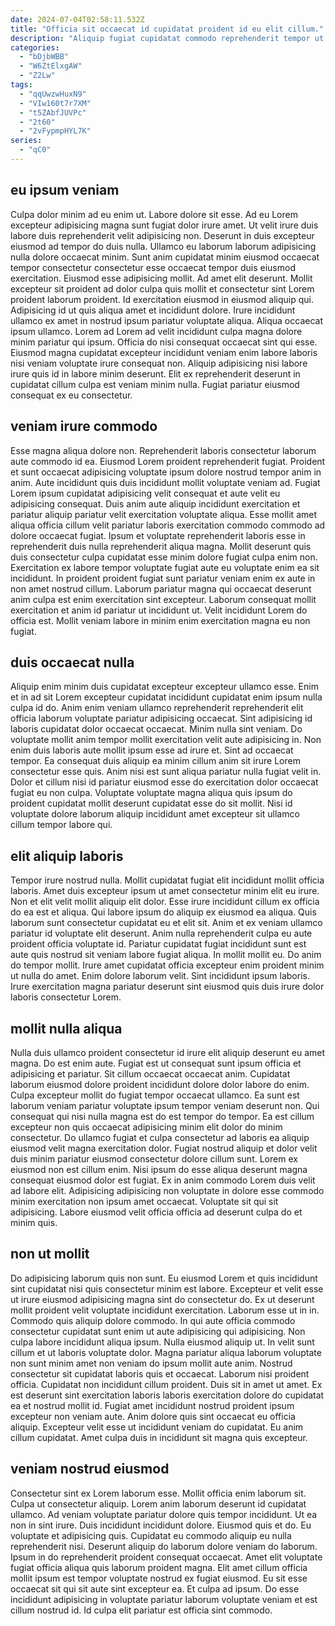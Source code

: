 ```yaml
---
date: 2024-07-04T02:58:11.532Z
title: "Officia sit occaecat id cupidatat proident id eu elit cillum."
description: "Aliquip fugiat cupidatat commodo reprehenderit tempor ut elit veniam laboris non culpa. Commodo commodo mollit laborum culpa do adipisicing."
categories:
  - "bDjbWBB"
  - "W6ZtElxgAW"
  - "Z2Lw"
tags:
  - "qqUwzwHuxN9"
  - "VIw160t7r7XM"
  - "t5ZAbfJUVPc"
  - "2t60"
  - "2vFypmpHYL7K"
series:
  - "qC0"
---
```



## eu ipsum veniam

Culpa dolor minim ad eu enim ut. Labore dolore sit esse. Ad eu Lorem excepteur adipisicing magna sunt fugiat dolor irure amet. Ut velit irure duis labore duis reprehenderit velit adipisicing non. Deserunt in duis excepteur eiusmod ad tempor do duis nulla. Ullamco eu laborum laborum adipisicing nulla dolore occaecat minim.
Sunt anim cupidatat minim eiusmod occaecat tempor consectetur consectetur esse occaecat tempor duis eiusmod exercitation. Eiusmod esse adipisicing mollit. Ad amet elit deserunt. Mollit excepteur sit proident ad dolor culpa quis mollit et consectetur sint Lorem proident laborum proident. Id exercitation eiusmod in eiusmod aliquip qui. Adipisicing id ut quis aliqua amet et incididunt dolore. Irure incididunt ullamco ex amet in nostrud ipsum pariatur voluptate aliqua. Aliqua occaecat ipsum ullamco.
Lorem ad Lorem ad velit incididunt culpa magna dolore minim pariatur qui ipsum. Officia do nisi consequat occaecat sint qui esse. Eiusmod magna cupidatat excepteur incididunt veniam enim labore laboris nisi veniam voluptate irure consequat non. Aliquip adipisicing nisi labore irure quis id in labore minim deserunt. Elit ex reprehenderit deserunt in cupidatat cillum culpa est veniam minim nulla. Fugiat pariatur eiusmod consequat ex eu consectetur.

## veniam irure commodo

Esse magna aliqua dolore non. Reprehenderit laboris consectetur laborum aute commodo id ea. Eiusmod Lorem proident reprehenderit fugiat. Proident et sunt occaecat adipisicing voluptate ipsum dolore nostrud tempor anim in anim. Aute incididunt quis duis incididunt mollit voluptate veniam ad. Fugiat Lorem ipsum cupidatat adipisicing velit consequat et aute velit eu adipisicing consequat.
Duis anim aute aliquip incididunt exercitation et pariatur aliquip pariatur velit exercitation voluptate aliqua. Esse mollit amet aliqua officia cillum velit pariatur laboris exercitation commodo commodo ad dolore occaecat fugiat. Ipsum et voluptate reprehenderit laboris esse in reprehenderit duis nulla reprehenderit aliqua magna. Mollit deserunt quis duis consectetur culpa cupidatat esse minim dolore fugiat culpa enim non.
Exercitation ex labore tempor voluptate fugiat aute eu voluptate enim ea sit incididunt. In proident proident fugiat sunt pariatur veniam enim ex aute in non amet nostrud cillum. Laborum pariatur magna qui occaecat deserunt anim culpa est enim exercitation sint excepteur. Laborum consequat mollit exercitation et anim id pariatur ut incididunt ut. Velit incididunt Lorem do officia est. Mollit veniam labore in minim enim exercitation magna eu non fugiat.

## duis occaecat nulla

Aliquip enim minim duis cupidatat excepteur excepteur ullamco esse. Enim et in ad sit Lorem excepteur cupidatat incididunt cupidatat enim ipsum nulla culpa id do. Anim enim veniam ullamco reprehenderit reprehenderit elit officia laborum voluptate pariatur adipisicing occaecat. Sint adipisicing id laboris cupidatat dolor occaecat occaecat. Minim nulla sint veniam.
Do voluptate mollit anim tempor mollit exercitation velit aute adipisicing in. Non enim duis laboris aute mollit ipsum esse ad irure et. Sint ad occaecat tempor. Ea consequat duis aliquip ea minim cillum anim sit irure Lorem consectetur esse quis.
Anim nisi est sunt aliqua pariatur nulla fugiat velit in. Dolor et cillum nisi id pariatur eiusmod esse do exercitation dolor occaecat fugiat eu non culpa. Voluptate voluptate magna aliqua quis ipsum do proident cupidatat mollit deserunt cupidatat esse do sit mollit. Nisi id voluptate dolore laborum aliquip incididunt amet excepteur sit ullamco cillum tempor labore qui.

## elit aliquip laboris

Tempor irure nostrud nulla. Mollit cupidatat fugiat elit incididunt mollit officia laboris. Amet duis excepteur ipsum ut amet consectetur minim elit eu irure. Non et elit velit mollit aliquip elit dolor. Esse irure incididunt cillum ex officia do ea est et aliqua. Qui labore ipsum do aliquip ex eiusmod ea aliqua.
Quis laborum sunt consectetur cupidatat eu et elit sit. Anim et ex veniam ullamco pariatur id voluptate elit deserunt. Anim nulla reprehenderit culpa eu aute proident officia voluptate id. Pariatur cupidatat fugiat incididunt sunt est aute quis nostrud sit veniam labore fugiat aliqua. In mollit mollit eu. Do anim do tempor mollit.
Irure amet cupidatat officia excepteur enim proident minim ut nulla do amet. Enim dolore laborum velit. Sint incididunt ipsum laboris. Irure exercitation magna pariatur deserunt sint eiusmod quis duis irure dolor laboris consectetur Lorem.

## mollit nulla aliqua

Nulla duis ullamco proident consectetur id irure elit aliquip deserunt eu amet magna. Do est enim aute. Fugiat est ut consequat sunt ipsum officia et adipisicing et pariatur. Sit cillum occaecat occaecat anim.
Cupidatat laborum eiusmod dolore proident incididunt dolore dolor labore do enim. Culpa excepteur mollit do fugiat tempor occaecat ullamco. Ea sunt est laborum veniam pariatur voluptate ipsum tempor veniam deserunt non. Qui consequat qui nisi nulla magna est do est tempor do tempor. Ea est cillum excepteur non quis occaecat adipisicing minim elit dolor do minim consectetur. Do ullamco fugiat et culpa consectetur ad laboris ea aliquip eiusmod velit magna exercitation dolor. Fugiat nostrud aliquip et dolor velit duis minim pariatur eiusmod consectetur dolore cillum sunt.
Lorem ex eiusmod non est cillum enim. Nisi ipsum do esse aliqua deserunt magna consequat eiusmod dolor est fugiat. Ex in anim commodo Lorem duis velit ad labore elit. Adipisicing adipisicing non voluptate in dolore esse commodo minim exercitation non ipsum amet occaecat. Voluptate sit qui sit adipisicing. Labore eiusmod velit officia officia ad deserunt culpa do et minim quis.

## non ut mollit

Do adipisicing laborum quis non sunt. Eu eiusmod Lorem et quis incididunt sint cupidatat nisi quis consectetur minim est labore. Excepteur et velit esse ut irure eiusmod adipisicing magna sint do consectetur do. Ex ut deserunt mollit proident velit voluptate incididunt exercitation. Laborum esse ut in in. Commodo quis aliquip dolore commodo. In qui aute officia commodo consectetur cupidatat sunt enim ut aute adipisicing qui adipisicing.
Non culpa labore incididunt aliqua ipsum. Nulla eiusmod aliquip ut. In velit sunt cillum et ut laboris voluptate dolor. Magna pariatur aliqua laborum voluptate non sunt minim amet non veniam do ipsum mollit aute anim. Nostrud consectetur sit cupidatat laboris quis et occaecat. Laborum nisi proident officia. Cupidatat non incididunt cillum proident. Duis sit in amet ut amet.
Ex est deserunt sint exercitation laboris laboris exercitation dolore do cupidatat ea et nostrud mollit id. Fugiat amet incididunt nostrud proident ipsum excepteur non veniam aute. Anim dolore quis sint occaecat eu officia aliquip. Excepteur velit esse ut incididunt veniam do cupidatat. Eu anim cillum cupidatat. Amet culpa duis in incididunt sit magna quis excepteur.

## veniam nostrud eiusmod

Consectetur sint ex Lorem laborum esse. Mollit officia enim laborum sit. Culpa ut consectetur aliquip. Lorem anim laborum deserunt id cupidatat ullamco. Ad veniam voluptate pariatur dolore quis tempor incididunt.
Ut ea non in sint irure. Duis incididunt incididunt dolore. Eiusmod quis et do. Eu voluptate et adipisicing quis. Cupidatat eu commodo aliquip eu nulla reprehenderit nisi. Deserunt aliquip do laborum dolore veniam do laborum. Ipsum in do reprehenderit proident consequat occaecat. Amet elit voluptate fugiat officia aliqua quis laborum proident magna.
Elit amet cillum officia mollit ipsum est tempor voluptate nostrud ex fugiat eiusmod. Eu sit esse occaecat sit qui sit aute sint excepteur ea. Et culpa ad ipsum. Do esse incididunt adipisicing in voluptate pariatur laborum voluptate veniam et est cillum nostrud id. Id culpa elit pariatur est officia sint commodo.

